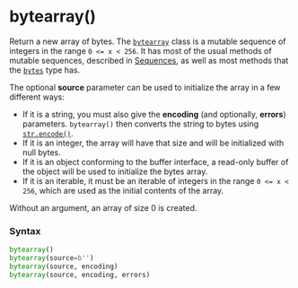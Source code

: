 # bytearray()
Return a new array of bytes. The [`bytearray`](/built-in-types/bytearray.md) class is a mutable sequence of integers in the range `0 <= x < 256`. It has most of the usual methods of mutable sequences, described in [Sequences](/language-model/sequences.md), as well as most methods that the [`bytes`](/built-in-types/bytes.md) type has.

The optional **source** parameter can be used to initialize the array in a few different ways:

- If it is a string, you must also give the **encoding** (and optionally, **errors**) parameters. `bytearray()` then converts the string to bytes using [`str.encode()`](/built-in-types/str?id=strencode).
- If it is an integer, the array will have that size and will be initialized with null bytes.
- If it is an object conforming to the buffer interface, a read-only buffer of the object will be used to initialize the bytes array.
- If it is an iterable, it must be an iterable of integers in the range `0 <= x < 256`, which are used as the initial contents of the array.

Without an argument, an array of size 0 is created.

### Syntax
```python
bytearray()
bytearray(source=b'')
bytearray(source, encoding)
bytearray(source, encoding, errors)
```